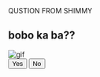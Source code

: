<!DOCTYPE html>
<html lang="en">
    <head>
     <meta charset="UTF-8">
     <meta name="viewport" content="width=device-width, initial-scale=1.0">
     <little>QUSTION FROM SHIMMY</title>
    <link rel="stylesheet" href="style.css">

<body>
<div class="wrapper">
    <h2 class="question">bobo ka ba??</h2> 
    <img class="gif" alt="gif" src="https://media.tenor.com/wy2zHeWyf2gAAAAd/side-eye-dog-suspicious-look.gif"/>
    <div class="btn-group">
        <button class="yes-btn">Yes</button>
        <button class="no-btn">No</button>
    </div>
    <script src="sript.js"></script>
</body>
</html>  
